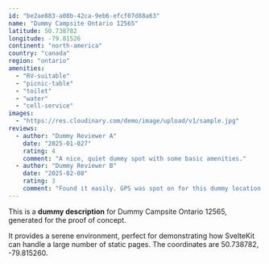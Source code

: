 ```yaml
---
id: "be2ae883-a08b-42ca-9eb6-efcf07d88a63"
name: "Dummy Campsite Ontario 12565"
latitude: 50.738782
longitude: -79.81526
continent: "north-america"
country: "canada"
region: "ontario"
amenities:
  - "RV-suitable"
  - "picnic-table"
  - "toilet"
  - "water"
  - "cell-service"
images:
  - "https://res.cloudinary.com/demo/image/upload/v1/sample.jpg"
reviews:
  - author: "Dummy Reviewer A"
    date: "2025-01-027"
    rating: 4
    comment: "A nice, quiet dummy spot with some basic amenities."
  - author: "Dummy Reviewer B"
    date: "2025-02-08"
    rating: 3
    comment: "Found it easily. GPS was spot on for this dummy location."
---
```


This is a **dummy description** for Dummy Campsite Ontario 12565, generated for the proof of concept.

It provides a serene environment, perfect for demonstrating how SvelteKit can handle a large number of static pages. The coordinates are 50.738782, -79.815260.
